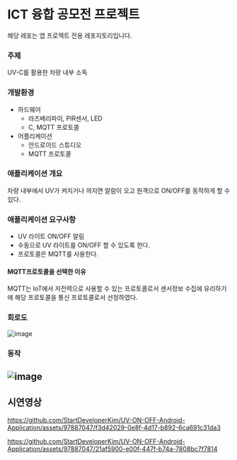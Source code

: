 # ICT 융합 공모전 프로젝트
해당 레포는 앱 프로젝트 전용 레포지토리입니다.
### 주제
UV-C를 활용한 차량 내부 소독
### 개발환경
- 하드웨어
	- 라즈베리파이, PIR센서, LED
	- C, MQTT 프로토콜
- 어플리케이션
	- 안드로이드 스튜디오
	- MQTT 프로토콜
### 애플리케이션 개요
차량 내부에서 UV가 켜지거나 꺼지면 알람이 오고 원격으로 ON/OFF를 동작하게 할 수 있다.
### 애플리케이션 요구사항
- UV 라이트 ON/OFF 알림
- 수동으로 UV 라이트를 ON/OFF 할 수 있도록 한다.
- 프로토콜은 MQTT를 사용한다.
#### MQTT프로토콜을 선택한 이유
MQTT는 IoT에서 저전력으로 사용할 수 있는 프로토콜로서 센서정보 수집에 유리하기에 해당 프로토콜을 통신 프로토콜로서 선정하였다.
### 회로도
![image](https://github.com/StartDeveloperKim/UV-ON-OFF-Android-Application/assets/97887047/af835ad5-618f-4770-b200-c59162dacc22)
### 동작
![image](https://github.com/StartDeveloperKim/UV-ON-OFF-Android-Application/assets/97887047/af492d64-7405-478a-a605-85ff5d110436)
-----
## 시연영상

https://github.com/StartDeveloperKim/UV-ON-OFF-Android-Application/assets/97887047/f3d42029-0e8f-4d17-b892-6ca691c31da3

https://github.com/StartDeveloperKim/UV-ON-OFF-Android-Application/assets/97887047/21af5900-e00f-447f-b74a-7808bc7f7814




